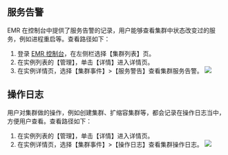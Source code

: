 ## 服务告警
EMR 在控制台中提供了服务告警的记录，用户能够查看集群中状态改变过的服务，例如进程重启等。查看路径如下：
1. 登录 [EMR 控制台](https://console.cloud.tencent.com/emr)，在左侧栏选择【集群列表】页。
2. 在实例列表的【管理】，单击【详情】进入详情页。
3. 在实例详情页，选择【集群事件】>【服务警告】查看集群服务告警。
![](https://main.qcloudimg.com/raw/0891ccfd48bb3d68f1e3b49fe5ea73fd.png)

## 操作日志
用户对集群做的操作，例如创建集群、扩缩容集群等，都会记录在操作日志当中，方便用户查看。查看路径如下：
1. 在实例列表的【管理】，单击【详情】进入详情页。
2. 在实例详情页，选择【集群事件】>【操作日志】查看集群操作日志。
![](https://main.qcloudimg.com/raw/43a97810c5d2b96d4889e638bce73e52.png)
